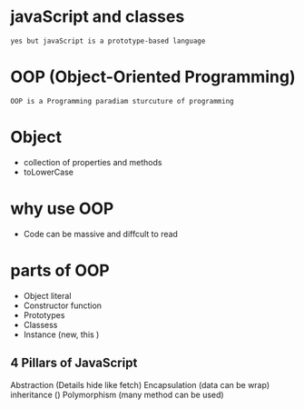 # javaScript and classes

``` yes but javaScript is a prototype-based language ```

# OOP (Object-Oriented Programming)

``` OOP is a Programming paradiam sturcuture of programming ```

# Object
- collection of properties and methods
- toLowerCase

# why use OOP

- Code can be massive and diffcult to read

# parts of OOP

- Object literal 
- Constructor function
- Prototypes
- Classess
- Instance (new, this )

## 4 Pillars of JavaScript

Abstraction (Details hide like fetch)
Encapsulation (data can be wrap)
inheritance ()
Polymorphism (many method can be used)